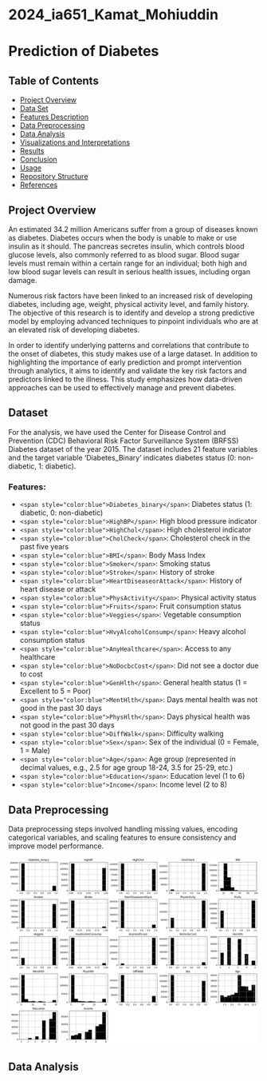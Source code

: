 # 2024_ia651_Kamat_Mohiuddin
# Prediction of Diabetes

## Table of Contents

- [Project Overview](#project-overview)
- [Data Set](#Dataset)
- [Features Description](#Features-Description)
- [Data Preprocessing](#data-preprocessing)
- [Data Analysis](#data-analysis)
- [Visualizations and Interpretations](#visualizations-and-interpretations)
- [Results](#results)
- [Conclusion](#conclusion)
- [Usage](#usage)
- [Repository Structure](#repository-structure)
- [References](#references)

## Project Overview
An estimated 34.2 million Americans suffer from a group of diseases known as diabetes. Diabetes occurs when the body is unable to make or use insulin as it should. The pancreas secretes insulin, which controls blood glucose levels, also commonly referred to as blood sugar. Blood sugar levels must remain within a certain range for an individual; both high and low blood sugar levels can result in serious health issues, including organ damage.

Numerous risk factors have been linked to an increased risk of developing diabetes, including age, weight, physical activity level, and family history. The objective of this research is to identify and develop a strong predictive model by employing advanced techniques to pinpoint individuals who are at an elevated risk of developing diabetes.

In order to identify underlying patterns and correlations that contribute to the onset of diabetes, this study makes use of a large dataset. In addition to highlighting the importance of early prediction and prompt intervention through analytics, it aims to identify and validate the key risk factors and predictors linked to the illness. This study emphasizes how data-driven approaches can be used to effectively manage and prevent diabetes.

## Dataset
For the analysis, we have used the Center for Disease Control and Prevention (CDC) Behavioral Risk Factor Surveillance System (BRFSS) Diabetes dataset of the year 2015. The dataset includes 21 feature variables and the target variable ‘Diabetes_Binary’ indicates diabetes status (0: non-diabetic, 1: diabetic).

### Features:
- `<span style="color:blue">Diabetes_binary</span>`: Diabetes status (1: diabetic, 0: non-diabetic)
- `<span style="color:blue">HighBP</span>`: High blood pressure indicator
- `<span style="color:blue">HighChol</span>`: High cholesterol indicator
- `<span style="color:blue">CholCheck</span>`: Cholesterol check in the past five years
- `<span style="color:blue">BMI</span>`: Body Mass Index
- `<span style="color:blue">Smoker</span>`: Smoking status
- `<span style="color:blue">Stroke</span>`: History of stroke
- `<span style="color:blue">HeartDiseaseorAttack</span>`: History of heart disease or attack
- `<span style="color:blue">PhysActivity</span>`: Physical activity status
- `<span style="color:blue">Fruits</span>`: Fruit consumption status
- `<span style="color:blue">Veggies</span>`: Vegetable consumption status
- `<span style="color:blue">HvyAlcoholConsump</span>`: Heavy alcohol consumption status
- `<span style="color:blue">AnyHealthcare</span>`: Access to any healthcare
- `<span style="color:blue">NoDocbcCost</span>`: Did not see a doctor due to cost
- `<span style="color:blue">GenHlth</span>`: General health status (1 = Excellent to 5 = Poor)
- `<span style="color:blue">MentHlth</span>`: Days mental health was not good in the past 30 days
- `<span style="color:blue">PhysHlth</span>`: Days physical health was not good in the past 30 days
- `<span style="color:blue">DiffWalk</span>`: Difficulty walking
- `<span style="color:blue">Sex</span>`: Sex of the individual (0 = Female, 1 = Male)
- `<span style="color:blue">Age</span>`: Age group (represented in decimal values, e.g., 2.5 for age group 18-24, 3.5 for 25-29, etc.)
- `<span style="color:blue">Education</span>`: Education level (1 to 6)
- `<span style="color:blue">Income</span>`: Income level (2 to 8)


## Data Preprocessing
Data preprocessing steps involved handling missing values, encoding categorical variables, and scaling features to ensure consistency and improve model performance.

![Histogram of variables in the dataset](1.png)

## Data Analysis 



















